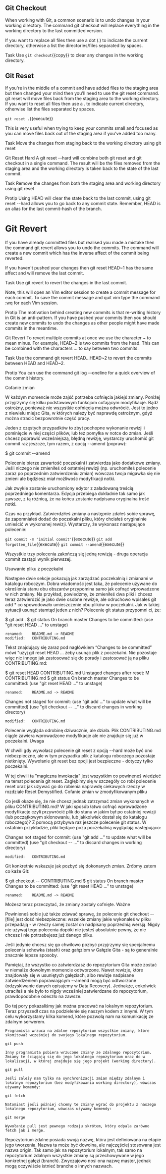 ## Git Checkout

When working with Git, a common scenario is to undo changes in your working directory. The command git checkout will replace everything in the working directory to the last committed version.

If you want to replace all files then use a dot (.) to indicate the current directory, otherwise a list the directories/files separated by spaces.

Task
Use `git checkout`{{copy}} to clear any changes in the working directory.


## Git Reset

If you're in the middle of a commit and have added files to the staging area but then changed your mind then you'll need to use the git reset command. git reset will move files back from the staging area to the working directory. If you want to reset all files then use a . to indicate current directory, otherwise list the files separated by spaces.

`git reset .`{{execute}}

This is very useful when trying to keep your commits small and focused as you can move files back out of the staging area if you've added too many.

Task
Move the changes from staging back to the working directory using git reset


Git Reset Hard
A git reset --hard will combine both git reset and git checkout in a single command. The result will be the files removed from the staging area and the working directory is taken back to the state of the last commit.

Task
Remove the changes from both the staging area and working directory using git reset

Protip
Using HEAD will clear the state back to the last commit, using git reset --hard <commit-hash> allows you to go back to any commit state. Remember, HEAD is an alias for the last commit-hash of the branch.


# Git Revert

If you have already committed files but realised you made a mistake then the command git revert allows you to undo the commits. The command will create a new commit which has the inverse affect of the commit being reverted.

If you haven't pushed your changes then git reset HEAD~1 has the same affect and will remove the last commit.

Task
Use git revert to revert the changes in the last commit.

Note, this will open an Vim editor session to create a commit message for each commit. To save the commit message and quit vim type the command :wq for each Vim session.

Protip
The motivation behind creating new commits is that re-writing history in Git is an anti-pattern. If you have pushed your commits then you should create new commits to undo the changes as other people might have made commits in the meantime.


Git Revert
To revert multiple commits at once we use the character ~ to mean minus. For example, HEAD~2 is two commits from the head. This can be combined with the characters ... to say between two commits.

Task
Use the command git revert HEAD...HEAD~2 to revert the commits between HEAD and HEAD~2.

Protip
You can use the command git log --oneline for a quick overview of the commit history.



Cofanie zmian

W każdym momencie może zajść potrzeba cofnięcia jakiejś zmiany. Poniżej przyjrzymy się kilku podstawowym funkcjom cofającym modyfikacje. Bądź ostrożny, ponieważ nie wszystkie cofnięcia można odwrócić. Jest to jedno z niewielu miejsc Gita, w których należy być naprawdę ostrożnym, gdyż można stracić bezpowrotnie część pracy.

Jeden z częstych przypadków to zbyt pochopne wykonanie rewizji i pominięcie w niej części plików, lub też pomyłka w notce do zmian. Jeśli chcesz poprawić wcześniejszą, błędną rewizję, wystarczy uruchomić git commit raz jeszcze, tym razem, z opcją --amend (popraw):

$ git commit --amend

Polecenie bierze zawartość poczekalni i zatwierdza jako dodatkowe zmiany. Jeśli niczego nie zmieniłeś od ostatniej rewizji (np. uruchomiłeś polecenie zaraz po poprzednim zatwierdzeniu zmian) wówczas twoja migawka się nie zmieni ale będziesz miał możliwość modyfikacji notki.

Jak zwykle zostanie uruchomiony edytor z załadowaną treścią poprzedniego komentarza. Edycja przebiega dokładnie tak samo jak zawsze, z tą różnicą, że na końcu zostanie nadpisana oryginalna treść notki.

Czas na przykład. Zatwierdziłeś zmiany a następnie zdałeś sobie sprawę, że zapomniałeś dodać do poczekalni pliku, który chciałeś oryginalnie umieścić w wykonanej rewizji. Wystarczy, że wykonasz następujące polecenie:

`git commit -m 'initial commit'`{{execute}}
`git add forgotten_file`{{execute}}
`git commit --amend`{{execute}}

Wszystkie trzy polecenia zakończą się jedną rewizją - druga operacja commit zastąpi wynik pierwszej.


Usuwanie pliku z poczekalni

Następne dwie sekcje pokazują jak zarządzać poczekalnią i zmianami w katalogu roboczym. Dobra wiadomość jest taka, że polecenie używane do określenia stanu obu obszarów przypomina samo jak cofnąć wprowadzone w nich zmiany. Na przykład, powiedzmy, że zmieniłeś dwa pliki i chcesz teraz zatwierdzić je jako dwie osobne rewizje, ale odruchowo wpisałeś git add * co spowodowało umieszczenie obu plików w poczekalni. Jak w takiej sytuacji usunąć stamtąd jeden z nich? Polecenie git status przypomni ci, że:

$ git add .
$ git status
On branch master
Changes to be committed:
  (use "git reset HEAD <file>..." to unstage)

    renamed:    README.md -> README
    modified:   CONTRIBUTING.md

Tekst znajdujący się zaraz pod nagłówkiem “Changes to be committed” mówi "użyj git reset HEAD <plik>... żeby usunąć plik z poczekalni. Nie pozostaje więc nic innego jak zastosować się do porady i zastosować ją na pliku CONTRIBUTING.md:

$ git reset HEAD CONTRIBUTING.md
Unstaged changes after reset:
M	CONTRIBUTING.md
$ git status
On branch master
Changes to be committed:
  (use "git reset HEAD <file>..." to unstage)

    renamed:    README.md -> README

Changes not staged for commit:
  (use "git add <file>..." to update what will be committed)
  (use "git checkout -- <file>..." to discard changes in working directory)

    modified:   CONTRIBUTING.md

Polecenie wygląda odrobinę dziwacznie, ale działa. Plik CONTRIBUTING.md ciągle zawiera wprowadzone modyfikacje ale nie znajduje się już w poczekalni.
Uwaga
	

W chwili gdy wywołasz polecenie git reset z opcją --hard może być ono niebezpieczne, ale w tym przypadku plik z katalogu roboczego pozostaje nietknięty. Wywołanie git reset bez opcji jest bezpieczne - dotyczy tylko poczekalni.

W tej chwili ta "magiczna inwokacja" jest wszystkim co powineneś wiedzieć na temat polecenia git reset. Zagłębimy się w szczegóły co robi polecenie reset oraz jak używać go do robienia naprawdę ciekawych rzeczy w rozdziale Reset Demystified.
Cofanie zmian w zmodyfikowanym pliku

Co jeśli okaże się, że nie chcesz jednak zatrzymać zmian wykonanych w pliku CONTRIBUTING.md? W jaki sposób łatwo cofnąć wprowadzone modyfikacje czyli przywrócić plik do stanu w jakim był po ostatniej rewizji (lub początkowym sklonowaniu, lub jakkolwiek dostał się do katalogu roboczego)? Z pomocą przybywa raz jeszcze polecenie git status. W ostatnim przykładzie, pliki będące poza poczekalnią wyglądają następująco:

Changes not staged for commit:
  (use "git add <file>..." to update what will be committed)
  (use "git checkout -- <file>..." to discard changes in working directory)

    modified:   CONTRIBUTING.md

Git konkretnie wskazuje jak pozbyć się dokonanych zmian. Zróbmy zatem co każe Git:

$ git checkout -- CONTRIBUTING.md
$ git status
On branch master
Changes to be committed:
  (use "git reset HEAD <file>..." to unstage)

    renamed:    README.md -> README

Możesz teraz przeczytać, że zmiany zostały cofnięte.
Ważne
	

Powinieneś sobie już także zdawać sprawę, że polecenie git checkout -- [file] jest dość niebezpieczne: wszelkie zmiany jakie wykonałeś w pliku przepadają - w rzeczy samej został on nadpisany poprzednią wersją. Nigdy nie używaj tego polecenia dopóki nie jesteś absolutnie pewny, że nie chcesz i nie potrzebujesz już danego pliku.

Jeśli jedynie chcesz się go chwilowo pozbyć przyjrzymy się specjalnemu poleceniu schowka (stash) oraz gałęziom w Gałęzie Gita - są to generalnie znacznie lepsze sposoby.

Pamiętaj, że wszystko co zatwierdzasz do repozytorium Gita może zostać w niemalże dowolnym momencie odtworzone. Nawet rewizje, które znajdowały się w usuniętych gałęziach, albo rewizje nadpisane zatwierdzeniem poprawiającym --amend mogą być odtworzone (odzyskiwanie danych opisujemy w Data Recovery). Jednakże, cokolwiek utraciłeś a nie było to nigdy wcześniej zatwierdzane do repozytorium, prawdopodobnie odeszło na zawsze.



Do tej pory pokazaliśmy jak można pracować na lokalnym repozytorium. Teraz przyszedł czas na podzielenie się naszym kodem z innymi. W tym celu wykorzystamy kilka komend, które pozwolą nam na komunikację ze zdalnym serwerem.

    Programista wrzuca na zdalne repozytorium wszystkie zmiany, które skomitował wcześniej do swojego lokalnego repozytorium.

    git push

    Inny programista pobiera wrzucone zmiany ze zdalnego repozytorium. Zmiany te ściągają się do jego lokalnego repozytorium oraz do w lokalizacji, w której znajduje się jego projekt (working directory).

    git pull

    Jeśli zależy nam tylko na synchronizacji zmian między zdalnym i lokalnym repozytorium (bez modyfikowania working directory), wówczas używamy komendy:

    git fetch

    Natomiast jeśli później chcemy te zmiany wgrać do projektu z naszego lokalnego repozytorium, wówczas używamy komendy:

    git merge

    Wywołanie pull jest pewnego rodzaju skrótem, który odpala zarówno fetch jak i merge.

Repozytorium zdalne posiada swoją nazwę, która jest definiowana na etapie jego tworzenia. Nazwa ta może być dowolna, ale najczęściej stosowana jest nazwa origin. Tak samo jak na repozytorium lokalnym, tak samo na repozytorium zdalnym wszystkie zmiany są przechowywane w jego konkretnej gałęzi (branch). Zwyczajowo nosi ona nazwę master, jednak mogą oczywiście istnieć branche o innych nazwach. 


